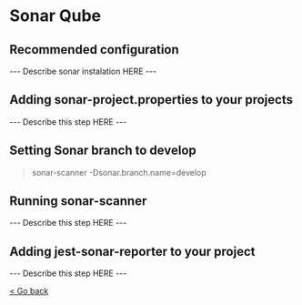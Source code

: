 # Sonar Qube

## Recommended configuration

--- Describe sonar instalation HERE ---

## Adding sonar-project.properties to your projects

--- Describe this step HERE ---

## Setting Sonar branch to develop

> sonar-scanner -Dsonar.branch.name=develop

## Running sonar-scanner

--- Describe this step HERE ---

## Adding jest-sonar-reporter to your project

--- Describe this step HERE ---

[< Go back](https://nodis-com-br.github.io/math/)
